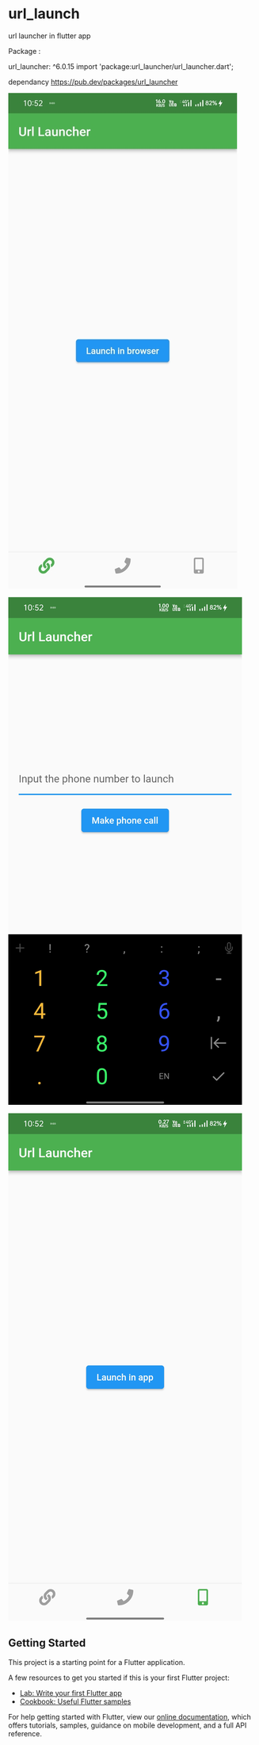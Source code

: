 # url_launch

url launcher in flutter app



Package :

url_launcher: ^6.0.15
import 'package:url_launcher/url_launcher.dart';


dependancy
https://pub.dev/packages/url_launcher


![CHEESE!](screenshot/browser1.jpg)


![CHEESE!](screenshot/phone.jpg)


![CHEESE!](screenshot/insideapp.jpg)

## Getting Started

This project is a starting point for a Flutter application.

A few resources to get you started if this is your first Flutter project:

- [Lab: Write your first Flutter app](https://flutter.dev/docs/get-started/codelab)
- [Cookbook: Useful Flutter samples](https://flutter.dev/docs/cookbook)

For help getting started with Flutter, view our
[online documentation](https://flutter.dev/docs), which offers tutorials,
samples, guidance on mobile development, and a full API reference.
